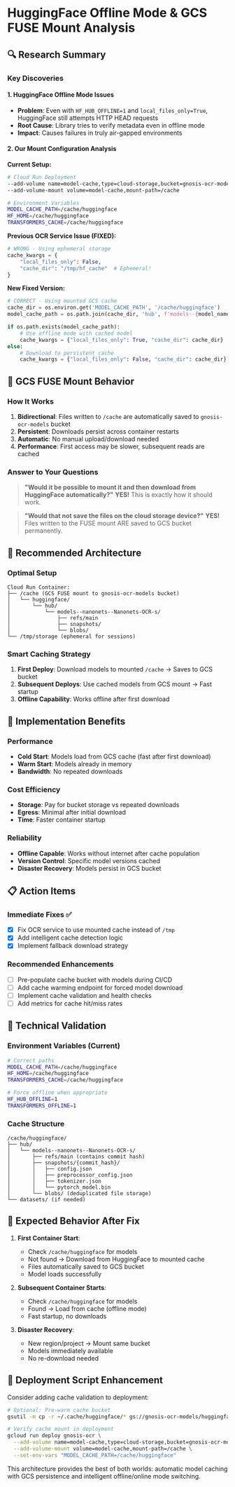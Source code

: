 # HuggingFace Offline Mode & GCS FUSE Mount Analysis

## 🔍 Research Summary

### Key Discoveries

#### 1. HuggingFace Offline Mode Issues
- **Problem**: Even with `HF_HUB_OFFLINE=1` and `local_files_only=True`, HuggingFace still attempts HTTP HEAD requests
- **Root Cause**: Library tries to verify metadata even in offline mode
- **Impact**: Causes failures in truly air-gapped environments

#### 2. Our Mount Configuration Analysis

**Current Setup:**
```bash
# Cloud Run Deployment
--add-volume name=model-cache,type=cloud-storage,bucket=gnosis-ocr-models
--add-volume-mount volume=model-cache,mount-path=/cache

# Environment Variables
MODEL_CACHE_PATH=/cache/huggingface
HF_HOME=/cache/huggingface
TRANSFORMERS_CACHE=/cache/huggingface
```

**Previous OCR Service Issue (FIXED):**
```python
# WRONG - Using ephemeral storage
cache_kwargs = {
    "local_files_only": False,
    "cache_dir": "/tmp/hf_cache"  # Ephemeral!
}
```

**New Fixed Version:**
```python
# CORRECT - Using mounted GCS cache
cache_dir = os.environ.get('MODEL_CACHE_PATH', '/cache/huggingface')
model_cache_path = os.path.join(cache_dir, 'hub', f'models--{model_name.replace("/", "--")}')

if os.path.exists(model_cache_path):
    # Use offline mode with cached model
    cache_kwargs = {"local_files_only": True, "cache_dir": cache_dir}
else:
    # Download to persistent cache
    cache_kwargs = {"local_files_only": False, "cache_dir": cache_dir}
```

## 🎯 GCS FUSE Mount Behavior

### How It Works
1. **Bidirectional**: Files written to `/cache` are automatically saved to `gnosis-ocr-models` bucket
2. **Persistent**: Downloads persist across container restarts
3. **Automatic**: No manual upload/download needed
4. **Performance**: First access may be slower, subsequent reads are cached

### Answer to Your Questions

> **"Would it be possible to mount it and then download from HuggingFace automatically?"**
**YES!** This is exactly how it should work.

> **"Would that not save the files on the cloud storage device?"**
**YES!** Files written to the FUSE mount ARE saved to GCS bucket permanently.

## 🔧 Recommended Architecture

### Optimal Setup
```
Cloud Run Container:
├── /cache (GCS FUSE mount to gnosis-ocr-models bucket)
│   └── huggingface/
│       └── hub/
│           └── models--nanonets--Nanonets-OCR-s/
│               ├── refs/main
│               ├── snapshots/
│               └── blobs/
└── /tmp/storage (ephemeral for sessions)
```

### Smart Caching Strategy
1. **First Deploy**: Download models to mounted `/cache` → Saves to GCS bucket
2. **Subsequent Deploys**: Use cached models from GCS mount → Fast startup
3. **Offline Capability**: Works offline after first download

## 🚀 Implementation Benefits

### Performance
- **Cold Start**: Models load from GCS cache (fast after first download)
- **Warm Start**: Models already in memory
- **Bandwidth**: No repeated downloads

### Cost Efficiency
- **Storage**: Pay for bucket storage vs repeated downloads
- **Egress**: Minimal after initial download
- **Time**: Faster container startup

### Reliability
- **Offline Capable**: Works without internet after cache population
- **Version Control**: Specific model versions cached
- **Disaster Recovery**: Models persist in GCS bucket

## 📋 Action Items

### Immediate Fixes ✅
- [x] Fix OCR service to use mounted cache instead of `/tmp`
- [x] Add intelligent cache detection logic
- [x] Implement fallback download strategy

### Recommended Enhancements
- [ ] Pre-populate cache bucket with models during CI/CD
- [ ] Add cache warming endpoint for forced model download
- [ ] Implement cache validation and health checks
- [ ] Add metrics for cache hit/miss rates

## 🔬 Technical Validation

### Environment Variables (Current)
```bash
# Correct paths
MODEL_CACHE_PATH=/cache/huggingface
HF_HOME=/cache/huggingface
TRANSFORMERS_CACHE=/cache/huggingface

# Force offline when appropriate
HF_HUB_OFFLINE=1
TRANSFORMERS_OFFLINE=1
```

### Cache Structure
```
/cache/huggingface/
├── hub/
│   └── models--nanonets--Nanonets-OCR-s/
│       ├── refs/main (contains commit hash)
│       ├── snapshots/{commit_hash}/
│       │   ├── config.json
│       │   ├── preprocessor_config.json
│       │   ├── tokenizer.json
│       │   └── pytorch_model.bin
│       └── blobs/ (deduplicated file storage)
└── datasets/ (if needed)
```

## 🎉 Expected Behavior After Fix

1. **First Container Start**:
   - Check `/cache/huggingface` for models
   - Not found → Download from HuggingFace to mounted cache
   - Files automatically saved to GCS bucket
   - Model loads successfully

2. **Subsequent Container Starts**:
   - Check `/cache/huggingface` for models
   - Found → Load from cache (offline mode)
   - Fast startup, no downloads

3. **Disaster Recovery**:
   - New region/project → Mount same bucket
   - Models immediately available
   - No re-download needed

## 🔧 Deployment Script Enhancement

Consider adding cache validation to deployment:

```bash
# Optional: Pre-warm cache bucket
gsutil -m cp -r ~/.cache/huggingface/* gs://gnosis-ocr-models/huggingface/

# Verify cache mount in deployment
gcloud run deploy gnosis-ocr \
  --add-volume name=model-cache,type=cloud-storage,bucket=gnosis-ocr-models \
  --add-volume-mount volume=model-cache,mount-path=/cache \
  --set-env-vars "MODEL_CACHE_PATH=/cache/huggingface"
```

This architecture provides the best of both worlds: automatic model caching with GCS persistence and intelligent offline/online mode switching.